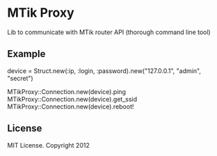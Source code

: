 # MTik Proxy 

Lib to communicate with MTik router API (thorough command line tool)

## Example

device = Struct.new(:ip, :login, :password).new("127.0.0.1", "admin", "secret")

MTikProxy::Connection.new(device).ping
MTikProxy::Connection.new(device).get_ssid
MTikProxy::Connection.new(device).reboot!



## License

MIT License. Copyright 2012
